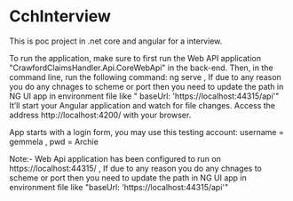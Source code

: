 # CchInterview
This is poc project in .net core and angular for a interview.

To run the application, make sure to first run the Web API application "CrawfordClaimsHandler.Api.CoreWebApi" in the back-end. Then, in the command line, run the following command:
ng serve
 , If due to any reason you do any chnages to scheme or port then you need to update the path in NG UI app in environment file like " baseUrl: 'https://localhost:44315/api'"
It’ll start your Angular application and watch for file changes. Access the address http://localhost:4200/ with your browser.

App starts with a login form, you may use this testing account: username = gemmela , pwd = Archie

Note:- Web Api application has been configured to run on https://localhost:44315/ , If due to any reason you do any chnages to scheme or port then you need to update the path in NG UI app in environment file like "baseUrl: 'https://localhost:44315/api'"
